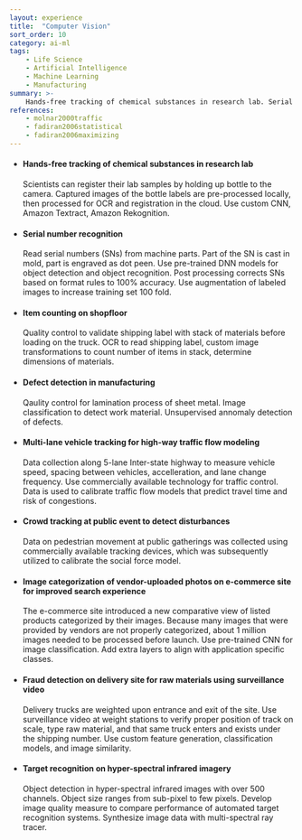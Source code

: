 ```yaml
---
layout: experience
title:  "Computer Vision"
sort_order: 10
category: ai-ml
tags:
    - Life Science
    - Artificial Intelligence
    - Machine Learning
    - Manufacturing
summary: >-
    Hands-free tracking of chemical substances in research lab. Serial number recognition, item counting on shopfloor. Defect detection in manufacturing. Multi-lane vehicle tracking for high-way traffic flow modeling. Crowd tracking at public event to detect disturbances. Image categorization of user-uploaded photos on listing site for improved search experience. Fraud detection on delivery site for raw materials using surveillance video. Target recognition on hyper-spectral infrared imagery.
references:
    - molnar2000traffic
    - fadiran2006statistical
    - fadiran2006maximizing
---
```


<!--more-->
- #### Hands-free tracking of chemical substances in research lab
  Scientists can register their lab samples by holding up bottle to the camera. Captured images of the bottle labels are pre-processed locally, then processed for OCR and registration in the cloud. Use custom CNN, Amazon Textract, Amazon Rekognition.

- #### Serial number recognition
  Read serial numbers (SNs) from machine parts. Part of the SN is cast in mold, part is engraved as dot peen. Use pre-trained DNN models for object detection and object recognition. Post processing corrects SNs based on format rules to 100% accuracy. Use augmentation of labeled images to increase training set 100 fold.

- #### Item counting on shopfloor
  Quality control to validate shipping label with stack of materials before loading on the truck. OCR to read shipping label, custom image transformations to count number of items in stack, determine dimensions of materials.

- #### Defect detection in manufacturing
  Qaulity control for lamination process of sheet metal. Image classification to detect work material. Unsupervised annomaly detection of defects.

- #### Multi-lane vehicle tracking for high-way traffic flow modeling
  Data collection along 5-lane Inter-state highway to measure vehicle speed, spacing between vehicles, accelleration, and lane change frequency. Use commercially available technology for traffic control. Data is used to calibrate traffic flow models that predict travel time and risk of congestions.

- #### Crowd tracking at public event to detect disturbances
  Data on pedestrian movement at public gatherings was collected using commercially available tracking devices, which was subsequently utilized to calibrate the social force model.
  
- #### Image categorization of vendor-uploaded photos on e-commerce site for improved search experience
  The e-commerce site introduced a new comparative view of listed products categorized by their images. Because many images that were provided by vendors are not properly categorized, about 1 million images needed to be processed before launch. Use pre-trained CNN for image classification. Add extra layers to align with application specific classes.

- #### Fraud detection on delivery site for raw materials using surveillance video
  Delivery trucks are weighted upon entrance and exit of the site. Use surveillance video at weight stations to verify proper position of track on scale, type raw material, and that same truck enters and exists under the shipping number. Use custom feature generation, classification models, and image similarity.

- #### Target recognition on hyper-spectral infrared imagery
  Object detection in hyper-spectral infrared images with over 500 channels. Object size ranges from sub-pixel to few pixels. Develop image quality measure to compare performance of automated target recognition systems. Synthesize image data with multi-spectral ray tracer.




